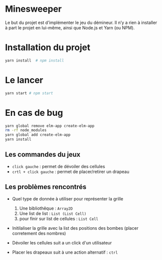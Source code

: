 # Minesweeper

Le but du projet est d’implémenter le jeu du démineur. Il n’y a rien à installer à part le projet en lui-même, ainsi que Node.js et Yarn (ou NPM).

# Installation du projet

```bash
yarn install  # npm install
```

# Le lancer

```bash
yarn start # npm start
```

# En cas de bug

```bash
yarn global remove elm-app create-elm-app
rm -rf node_modules
yarn global add create-elm-app
yarn install
```

## Les commandes du jeux

* `click gauche` : permet de dévoiler des cellules
* `crtl + click gauche` : permet de placer/retirer un drapeau 

## Les problèmes rencontrés

- Quel type de donnée à utiliser pour représenter la grille
    1) Une bibliothêque : `Array2D`
    2) Une list de list : `List (List Cell)`
    3) pour finir sur list de cellules : `List Cell`

- Initilaliser la grille avec la list des positions des bombes (placer corretement des nombres)
- Dévoiler les cellules suit a un click d'un utilisateur
- Placer les drapeaux suit à une action alternatif : `ctrl`
